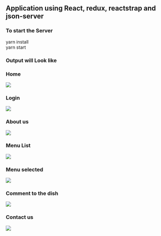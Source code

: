 ## Application using React, redux, reactstrap and json-server

### To start the Server
  yarn install <br/>
  yarn start
  
### Output will Look like

<h3>Home</h3>
<img src='https://github.com/pravinbhalghare/conFusion/snapshots/home.png'/>
<br/>  

<h3>Login</h3>
<img src='https://github.com/pravinbhalghare/conFusion/snapshots/login.png'/>
<br/> 

<h3>About us</h3>
<img src='https://github.com/pravinbhalghare/conFusion/snapshots/about.png'/>
<br/> 

<h3>Menu List</h3>
<img src='https://github.com/pravinbhalghare/conFusion/snapshots/list.png'/>
<br/> 

<h3>Menu selected</h3>
<img src='https://github.com/pravinbhalghare/conFusion/snapshots/menu_selected.png'/>
<br/> 

<h3>Comment to the dish</h3>
<img src='https://github.com/pravinbhalghare/conFusion/snapshots/comment.png'/>
<br/> 

<h3>Contact us</h3>
<img src='https://github.com/pravinbhalghare/conFusion/snapshots/contact.png'/>
<br/> 
  



